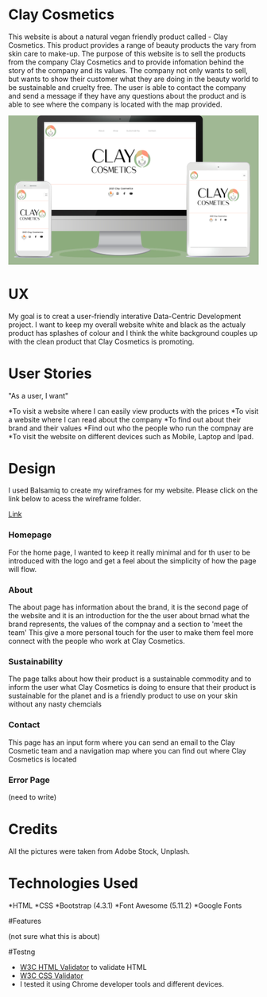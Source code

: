 # Clay Cosmetics

<p>
This website is about a natural vegan friendly product called - Clay Cosmetics.
This product provides a range of beauty products the vary from skin care to make-up.
The purpose of this website is to sell the products from the company Clay Cosmetics and to provide 
infomation behind the story of the company and its values. The company not only wants to sell, but wants
to show their customer what they are doing in the beauty world to be sustainable and cruelty free.
The user is able to contact the company and send a message if they have any questions about the product and 
is able to see where the company is located with the map provided.
</p>

<p align="center">
    <img src="assets/images/Website-mock-up.jpg" alt="logo">
</p>


# UX
<p>
My goal is to creat a user-friendly interative Data-Centric Development project. I want to keep my overall website
white and black as the actualy product has splashes of colour and I think the white background couples
up with the clean product that Clay Cosmetics is promoting.

</p>

# User Stories

"As a user, I want"

*To visit a website where I can easily view products with the prices
*To visit a website where I can read about the company 
*To find out about their brand and their values
*Find out who the people who run the compnay are
*To visit the website on different devices such as Mobile, Laptop and Ipad. 

# Design

<p> I used Balsamiq to create my wireframes for my website. Please click on the link below to acess the wireframe folder.
</p>
<a href=https://github.com/hayleyjones18/claycosmetics/tree/master/Docs/Wireframe-Desktop>Link</a>

### Homepage

<p> For the home page, I wanted to keep it really minimal and for th user to be introduced with the logo
and get a feel about the simplicity of how the page will flow.
</p>

### About

<p>The about page has information about the brand, it is the second page of the website and it is an introduction
for the the user about brnad what the brand represents, the values of the compnay and a section to 'meet the team' 
This give a more personal touch for the user to make them feel more connect with the people who work at Clay Cosmetics.
</p>

### Sustainability 

<p> The page talks about how their product is a sustainable commodity and to inform the user what Clay 
Cosmetics is doing to ensure that their product is sustainable for the planet and is a friendly product to use on your skin
without any nasty chemcials
</p>

### Contact

<p>
This page has an input form where you can send an email to the Clay Cosmetic team and a navigation map where 
you can find out where Clay Cosmetics is located
</p>

### Error Page 

(need to write)
# Credits
All the pictures were taken from Adobe Stock, Unplash. 

# Technologies Used

*HTML
*CSS 
*Bootstrap (4.3.1)
*Font Awesome (5.11.2)
*Google Fonts

#Features

(not sure what this is about)

#Testng

* [W3C HTML Validator](https://validator.w3.org/) to validate HTML 
* [W3C CSS Validator](https://jigsaw.w3.org/css-validator/)
* I tested it using Chrome developer tools and different devices. 






